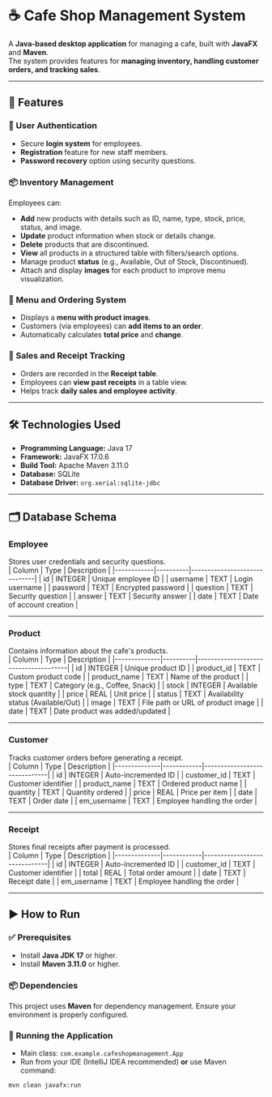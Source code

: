 # ☕ Cafe Shop Management System

A **Java-based desktop application** for managing a cafe, built with **JavaFX** and **Maven**.  
The system provides features for **managing inventory, handling customer orders, and tracking sales**.

---

## 🚀 Features

### 🔑 User Authentication
- Secure **login system** for employees.
- **Registration** feature for new staff members.
- **Password recovery** option using security questions.

### 📦 Inventory Management
Employees can:
- **Add** new products with details such as ID, name, type, stock, price, status, and image.
- **Update** product information when stock or details change.
- **Delete** products that are discontinued.
- **View** all products in a structured table with filters/search options.
- Manage product **status** (e.g., Available, Out of Stock, Discontinued).
- Attach and display **images** for each product to improve menu visualization.

### 🍴 Menu and Ordering System
- Displays a **menu with product images**.
- Customers (via employees) can **add items to an order**.
- Automatically calculates **total price** and **change**.

### 🧾 Sales and Receipt Tracking
- Orders are recorded in the **Receipt table**.
- Employees can **view past receipts** in a table view.
- Helps track **daily sales and employee activity**.

---

## 🛠️ Technologies Used
- **Programming Language:** Java 17  
- **Framework:** JavaFX 17.0.6  
- **Build Tool:** Apache Maven 3.11.0  
- **Database:** SQLite  
- **Database Driver:** `org.xerial:sqlite-jdbc`  

---

## 🗂️ Database Schema

### **Employee**  
Stores user credentials and security questions.  
| Column     | Type     | Description                  |
|------------|----------|------------------------------|
| id         | INTEGER  | Unique employee ID           |
| username   | TEXT     | Login username               |
| password   | TEXT     | Encrypted password           |
| question   | TEXT     | Security question            |
| answer     | TEXT     | Security answer              |
| date       | TEXT     | Date of account creation     |

---

### **Product**  
Contains information about the cafe's products.  
| Column       | Type     | Description                          |
|--------------|----------|--------------------------------------|
| id           | INTEGER  | Unique product ID                    |
| product_id   | TEXT     | Custom product code                  |
| product_name | TEXT     | Name of the product                  |
| type         | TEXT     | Category (e.g., Coffee, Snack)       |
| stock        | INTEGER  | Available stock quantity             |
| price        | REAL     | Unit price                           |
| status       | TEXT     | Availability status (Available/Out)  |
| image        | TEXT     | File path or URL of product image    |
| date         | TEXT     | Date product was added/updated       |

---

### **Customer**  
Tracks customer orders before generating a receipt.  
| Column       | Type       | Description                  |
|--------------|------------|------------------------------|
| id           | INTEGER    | Auto-incremented ID          |
| customer_id  | TEXT       | Customer identifier          |
| product_name | TEXT       | Ordered product name         |
| quantity     | TEXT       | Quantity ordered             |
| price        | REAL       | Price per item               |
| date         | TEXT       | Order date                   |
| em_username  | TEXT       | Employee handling the order  |

---

### **Receipt**  
Stores final receipts after payment is processed.  
| Column       | Type       | Description                  |
|--------------|------------|------------------------------|
| id           | INTEGER    | Auto-incremented ID          |
| customer_id  | TEXT       | Customer identifier          |
| total        | REAL       | Total order amount           |
| date         | TEXT       | Receipt date                 |
| em_username  | TEXT       | Employee handling the order  |

---

## ▶️ How to Run

### ✅ Prerequisites
- Install **Java JDK 17** or higher.
- Install **Maven 3.11.0** or higher.

### 📦 Dependencies
This project uses **Maven** for dependency management. Ensure your environment is properly configured.

### 🔧 Running the Application
- Main class: `com.example.cafeshopmanagement.App`  
- Run from your IDE (IntelliJ IDEA recommended) **or** use Maven command:

```bash
mvn clean javafx:run
